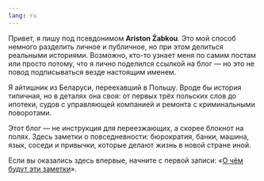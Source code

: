 ```yaml
---
lang: ru
---
```

Привет, я пишу под псевдонимом **Ariston Żabkou**.
Это мой способ немного разделить личное и публичное, но при этом делиться реальными историями. Возможно, кто-то узнает меня по самим постам или просто потому, что я лично поделился ссылкой на блог — но это не повод подписываться везде настоящим именем.

Я айтишник из Беларуси, переехавший в Польшу. Вроде бы история типичная, но в деталях она своя: от первых трёх польских слов до ипотеки, судов с управляющей компанией и ремонта с криминальными поворотами.

Этот блог — не инструкция для переезжающих, а скорее блокнот на полях. Здесь заметки о повседневности: бюрократия, банки, машина, язык, соседи и привычки, которые делают жизнь в новой стране иной.

Если вы оказались здесь впервые, начните с первой записи: «[О чём будут эти заметки](/posts/hello-world/)».
